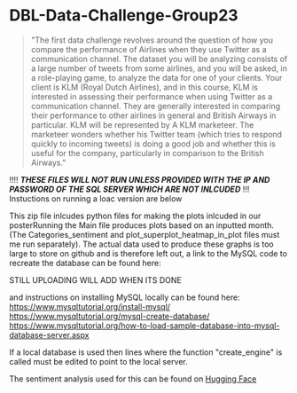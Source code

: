 # DBL-Data-Challenge-Group23

> "The first data challenge revolves around the question of how you compare the performance of Airlines when they use Twitter as a communication channel. The dataset you will be analyzing consists of a large number of tweets from some airlines, and you will be asked, in a role-playing game, to analyze the data for one of your clients. Your client is KLM (Royal Dutch Airlines), and in this course, KLM is interested in assessing their performance when using Twitter as a communication channel. They are generally interested in comparing their performance to other airlines in general and British Airways in particular. KLM will be represented by A KLM marketeer. The marketeer wonders whether his Twitter team (which tries to respond quickly to incoming tweets) is doing a good job and whether this is useful for the company, particularly in comparison to the British Airways."


!!!! ***THESE FILES WILL NOT RUN UNLESS PROVIDED WITH THE IP AND PASSWORD OF THE SQL SERVER WHICH ARE NOT INLCUDED*** !!!
Instuctions on running a loac version are below

This zip file inlcudes python files for making the plots inlcuded in our posterRunning the Main file produces plots based on an inputted month.(The Categories_sentiment and plot_superplot_heatmap_in_plot files must me run separately). The actual data used to produce these graphs is too large to store on github and is therefore left out, a link to the MySQL code to recreate the database can be found here:

STILL UPLOADING WILL ADD WHEN ITS DONE

and instructions on installing MySQL locally can be found here:
https://www.mysqltutorial.org/install-mysql/
https://www.mysqltutorial.org/mysql-create-database/
https://www.mysqltutorial.org/how-to-load-sample-database-into-mysql-database-server.aspx

If a local database is used then lines where the function "create_engine" is called must be edited to point to the local server.

The sentiment analysis used for this can be found on [Hugging Face](https://huggingface.co/cardiffnlp/twitter-roberta-base-sentiment-latest)


